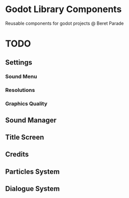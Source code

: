 # Godot Library Components

Reusable components for godot projects @ Beret Parade

# TODO
## Settings
### Sound Menu
### Resolutions
### Graphics Quality
## Sound Manager
## Title Screen
## Credits
## Particles System
## Dialogue System
